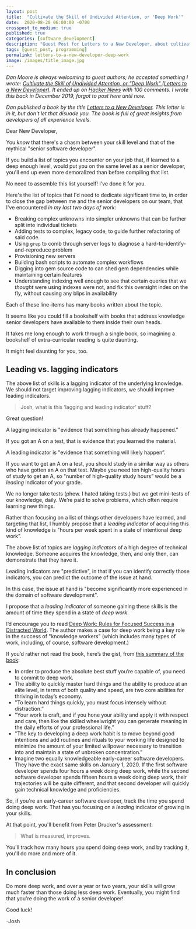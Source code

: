```yaml
---
layout: post
title:  "Cultivate the Skill of Undivided Attention, or 'Deep Work'"
date:  2020-08-20 06:00:00 -0700
crosspost_to_medium: true
published: true
categories: [software_development]
description: "Guest Post for Letters to a New Developer, about cultivating undivided attention."
tags: [guest_post, programming]
permalink: letters-to-a-new-developer-deep-work
image: /images/title_image.jpg
---
```


_Dan Moore is always welcoming to guest authors; he accepted something I wrote: [Cultivate the Skill of Undivided Attention, or "Deep Work" (Letters to a New Developer)](https://letterstoanewdeveloper.com/2019/12/19/cultivate-the-skill-of-undivided-attention-or-deep-work/). It ended up on [Hacker News](https://news.ycombinator.com/item?id=22646839) with 100 comments. I wrote this back in December 2019, forgot to post here until now._

_Dan published a book by the title [Letters to a New Developer](https://letterstoanewdeveloper.com/2020/08/17/letters-to-a-new-developer-the-book/). This letter is in it, but don't let that disuade you. The book is full of great insights from developers of all experience levels._

Dear New Developer,

You _know_ that there's a chasm between your skill level and that of the mythical "senior software developer". 

If you build a list of topics you encounter on your job that, if learned to a deep enough level, would put you on the same level as a senior developer, you'll end up even more demoralized than before compiling that list.

No need to assemble this list yourself! I’ve done it for you.

Here's the list of topics that I'd need to dedicate significant time to, in order to close the gap between me and the senior developers on our team, that I've encountered _in my last two days of work_:

- Breaking complex unknowns into simpler unknowns that can be further split into individual tickets
- Adding tests to complex, legacy code, to guide further refactoring of said code.
- Using `grep` to comb through server logs to diagnose a hard-to-identify-and-reproduce problem
- Provisioning new servers
- Building bash scripts to automate complex workflows
- Digging into gem source code to can shed gem dependencies while maintaining certain features
- Understanding indexing well enough to see that certain queries that we _thought_ were using indexes were not, and fix this oversight index on the fly, without causing any blips in availability

Each of these line-items has many books written about the topic. 

It seems like you could fill a bookshelf with books that address knowledge senior developers have available to them inside their own heads. 

It takes me long enough to work through a single book, so imagining a bookshelf of extra-curricular reading is quite daunting.

It might feel daunting for you, too.

## Leading vs. lagging indicators

The above list of skills is a lagging indicator of the underlying knowledge. We should not target improving lagging indicators, we should improve leading indicators.

> Josh, what is this ‘lagging and leading indicator’ stuff?

Great question! 

A lagging indicator is "evidence that something has already happened.”

If you got an A on a test, that is evidence that you learned the material.

A leading indicator is "evidence that something will likely happen”. 

If you want to get an A on a test, you should study in a similar way as others who have gotten an A on that test. Maybe you need ten high-quality hours of study to get an A, so "number of high-quality study hours” would be a _leading_ indicator of your grade.

We no longer take tests (phew. I hated taking tests.) but we get mini-tests of our knowledge, daily. We’re paid to solve problems, which often require learning new things. 

Rather than focusing on a list of things other developers have learned, and targeting that list, I humbly propose that a _leading indicator_ of acquiring this kind of knowledge is "hours per week spent in a state of intentional deep work”. 

The above list of topics are _lagging indicators_ of a high degree of technical knowledge. Someone acquires the knowledge, then, and only then, can demonstrate that they have it.

Leading indicators are "predictive", in that if you can identify correctly those indicators, you can predict the outcome of the issue at hand.

In this case, the issue at hand is "become significantly more experienced in the domain of software development".

I propose that a _leading indicator_ of someone gaining these skills is the amount of time they spend in a state of _deep work_. 

I’d encourage you to read [Deep Work: Rules for Focused Success in a Distracted World](https://www.goodreads.com/book/show/25744928-deep-work). The author makes a case for deep work being a key role in the success of "knowledge workers” (which includes many types of work, including, of course, software development.)

If you’d rather not read the book, here’s the gist, from [this summary of the book](https://www.samuelthomasdavies.com/book-summaries/business/deep-work/):
- In order to produce the absolute best stuff you’re capable of, you need to commit to deep work.
- The ability to quickly master hard things and the ability to produce at an elite level, in terms of both quality and speed, are two core abilities for thriving in today’s economy.
- "To learn hard things quickly, you must focus intensely without distraction.”
- "Your work is craft, and if you hone your ability and apply it with respect and care, then like the skilled wheelwright you can generate meaning in the daily efforts of your professional life.”
- "The key to developing a deep work habit is to move beyond good intentions and add routines and rituals to your working life designed to minimize the amount of your limited willpower necessary to transition into and maintain a state of unbroken concentration.”
- Imagine two equally knowledgeable early-career software developers. They have the exact same skills on January 1, 2020. If the first software developer spends four hours a week doing deep work, while the second software developer spends fifteen hours a week doing deep work, their trajectories will be quite different, and that second developer will quickly gain technical knowledge and proficiencies.

So, if you're an early-career software developer, track the time you spend doing deep work. That has you focusing on a _leading_ indicator of growing in your skills.

At that point, you'll benefit from Peter Drucker's assessment:

> What is measured, improves.

You'll track how many hours you spend doing deep work, and by tracking it, you'll do more and more of it.

## In conclusion

Do more deep work, and over a year or two years, your skills will grow much faster than those doing less deep work. Eventually, you might find that you're doing the work of a senior developer!

Good luck!

-Josh
